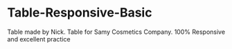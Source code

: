 # Table-Responsive-Basic
Table made by Nick. Table for Samy Cosmetics Company. 100% Responsive and excellent practice
